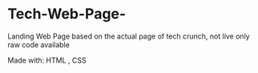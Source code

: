 # Tech-Web-Page-

Landing Web Page based on the actual page of tech crunch, not live only raw code available 

Made with: HTML , CSS 
